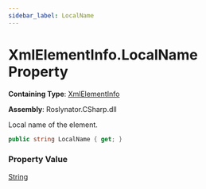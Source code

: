 ```yaml
---
sidebar_label: LocalName
---
```


# XmlElementInfo\.LocalName Property

**Containing Type**: [XmlElementInfo](../index.md)

**Assembly**: Roslynator\.CSharp\.dll

  
Local name of the element\.

```csharp
public string LocalName { get; }
```

### Property Value

[String](https://docs.microsoft.com/en-us/dotnet/api/system.string)

